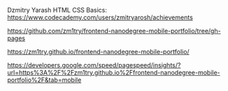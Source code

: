 Dzmitry Yarash
HTML CSS Basics: https://www.codecademy.com/users/zmitryarosh/achievements

https://github.com/zm1try/frontend-nanodegree-mobile-portfolio/tree/gh-pages

https://zm1try.github.io/frontend-nanodegree-mobile-portfolio/

https://developers.google.com/speed/pagespeed/insights/?url=https%3A%2F%2Fzm1try.github.io%2Ffrontend-nanodegree-mobile-portfolio%2F&tab=mobile

